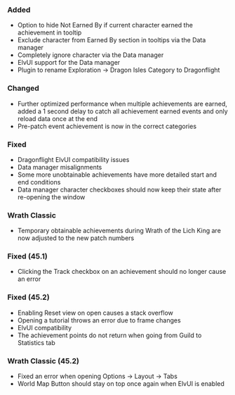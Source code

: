 <p><h3>Added</h3></p>
<ul>
<li>Option to hide Not Earned By if current character earned the achievement in tooltip</li>
<li>Exclude character from Earned By section in tooltips via the Data manager</li>
<li>Completely ignore character via the Data manager</li>
<li>ElvUI support for the Data manager</li>
<li>Plugin to rename Exploration -&gt; Dragon Isles Category to Dragonflight</li>
</ul>
<p><h3>Changed</h3></p>
<ul>
<li>Further optimized performance when multiple achievements are earned, added a 1 second delay to catch all achievement earned events and only reload data once at the end</li>
<li>Pre-patch event achievement is now in the correct categories</li>
</ul>
<p><h3>Fixed</h3></p>
<ul>
<li>Dragonflight ElvUI compatibility issues</li>
<li>Data manager misalignments</li>
<li>Some more unobtainable achievements have more detailed start and end conditions</li>
<li>Data manager character checkboxes should now keep their state after re-opening the window</li>
</ul>
<p><h3>Wrath Classic</h3></p>
<ul>
<li>Temporary obtainable achievements during Wrath of the Lich King are now adjusted to the new patch numbers</li>
</ul>
<p><h3>Fixed (45.1)</h3></p>
<ul>
<li>Clicking the Track checkbox on an achievement should no longer cause an error</li>
</ul>
<p><h3>Fixed (45.2)</h3></p>
<ul>
<li>Enabling Reset view on open causes a stack overflow</li>
<li>Opening a tutorial throws an error due to frame changes</li>
<li>ElvUI compatibility</li>
<li>The achievement points do not return when going from Guild to Statistics tab</li>
</ul>
<p><h3>Wrath Classic (45.2)</h3></p>
<ul>
<li>Fixed an error when opening Options -&gt; Layout -&gt; Tabs</li>
<li>World Map Button should stay on top once again when ElvUI is enabled</li>
</ul>
